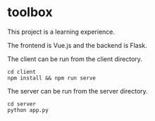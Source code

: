 # toolbox

This project is a learning experience.

The frontend is Vue.js and the backend is Flask.

The client can be run from the client directory.
```
cd client
npm install && npm run serve
```

The server can be run from the server directory.
```
cd server
python app.py
```
